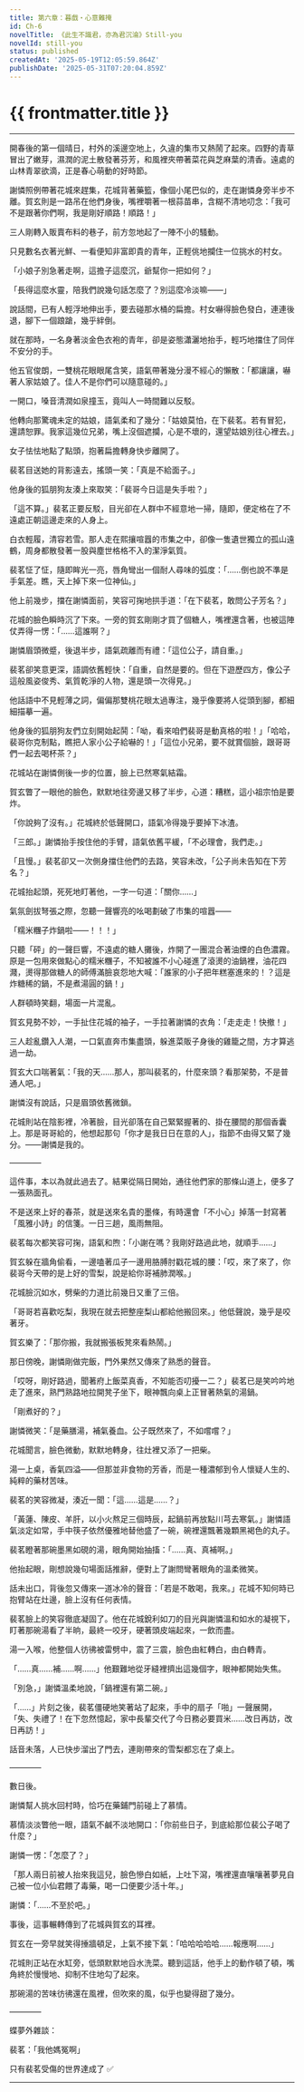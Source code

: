 ```yaml
---
title: 第六章：暮戲・心意難掩
id: Ch-6
novelTitle: 《此生不識君，亦為君沉淪》Still-you
novelId: still-you
status: published
createdAt: '2025-05-19T12:05:59.864Z'
publishDate: '2025-05-31T07:20:04.859Z'
---
```


# {{ frontmatter.title }}

<script setup>
import { useData } from 'vitepress'
const { frontmatter } = useData()
// 如果需要 withBase，可以取消註解下一行
// import { withBase } from 'vitepress'
</script>

---

開春後的第一個晴日，村外的溪邊空地上，久違的集市又熱鬧了起來。四野的青草冒出了嫩芽，濕潤的泥土散發著芬芳，和風裡夾帶著菜花與芝麻葉的清香。遠處的山林青翠欲滴，正是春心萌動的好時節。

謝憐照例帶著花城來趕集，花城背著藥籃，像個小尾巴似的，走在謝憐身旁半步不離。賀玄則是一路吊在他們身後，嘴裡嚼著一根蒜苗串，含糊不清地叨念：「我可不是跟著你們啊，我是剛好順路！順路！」

三人剛轉入販賣布料的巷子，前方忽地起了一陣不小的騷動。

只見數名衣著光鮮、一看便知非富即貴的青年，正輕佻地攔住一位挑水的村女。

「小娘子別急著走啊，這擔子這麼沉，爺幫你一把如何？」

「長得這麼水靈，陪我們說幾句話怎麼了？別這麼冷淡嘛——」

說話間，已有人輕浮地伸出手，要去碰那水桶的扁擔。村女嚇得臉色發白，連連後退，腳下一個踉蹌，幾乎絆倒。

就在那時，一名身著淡金色衣袍的青年，卻是姿態瀟灑地抬手，輕巧地擋住了同伴不安分的手。

他五官俊朗，一雙桃花眼眼尾含笑，語氣帶著幾分漫不經心的懶散：「都讓讓，嚇著人家姑娘了。佳人不是你們可以隨意碰的。」

一開口，嗓音清潤如泉撞玉，竟叫人一時間難以反駁。

他轉向那驚魂未定的姑娘，語氣柔和了幾分：「姑娘莫怕，在下裴茗。若有冒犯，還請恕罪。我家這幾位兄弟，嘴上沒個遮攔，心是不壞的，還望姑娘別往心裡去。」

女子怯怯地點了點頭，抱著扁擔轉身快步離開了。

裴茗目送她的背影遠去，搖頭一笑：「真是不給面子。」

他身後的狐朋狗友湊上來取笑：「裴哥今日這是失手啦？」

「這不算。」裴茗正要反駁，目光卻在人群中不經意地一掃，隨即，便定格在了不遠處正朝這邊走來的人身上。

白衣輕履，清容若雪。那人走在熙攘喧囂的市集之中，卻像一隻遺世獨立的孤山遠鶴，周身都散發著一股與塵世格格不入的潔淨氣質。

裴茗怔了怔，隨即眸光一亮，唇角彎出一個耐人尋味的弧度：「……倒也說不準是手氣差。瞧，天上掉下來一位神仙。」

他上前幾步，擋在謝憐面前，笑容可掬地拱手道：「在下裴茗，敢問公子芳名？」

花城的臉色瞬時沉了下來。一旁的賀玄剛剛才買了個糖人，嘴裡還含著，也被這陣仗弄得一愣：「……這誰啊？」

謝憐眉頭微蹙，後退半步，語氣疏離而有禮：「這位公子，請自重。」

裴茗卻笑意更深，語調依舊輕快：「自重，自然是要的。但在下遊歷四方，像公子這般風姿俊秀、氣質乾淨的人物，還是頭一次得見。」

他話語中不見輕薄之詞，偏偏那雙桃花眼太過專注，幾乎像要將人從頭到腳，都細細描摹一遍。

他身後的狐朋狗友們立刻開始起鬨：「呦，看來咱們裴哥是動真格的啦！」「哈哈，裴哥你克制點，瞧把人家小公子給嚇的！」「這位小兄弟，要不就賞個臉，跟哥哥們一起去喝杯茶？」

花城站在謝憐側後一步的位置，臉上已然寒氣結霜。

賀玄瞥了一眼他的臉色，默默地往旁邊又移了半步，心道：糟糕，這小祖宗怕是要炸。

「你說夠了沒有。」花城終於低聲開口，語氣冷得幾乎要掉下冰渣。

「三郎。」謝憐抬手按住他的手臂，語氣依舊平緩，「不必理會，我們走。」

「且慢。」裴茗卻又一次側身擋住他們的去路，笑容未改，「公子尚未告知在下芳名？」

花城抬起頭，死死地盯著他，一字一句道：「關你……」

氣氛劍拔弩張之際，忽聽一聲響亮的吆喝劃破了市集的喧囂——

「糯米糰子炸鍋啦——！！！」

只聽「砰」的一聲巨響，不遠處的糖人攤後，炸開了一團混合著油煙的白色濃霧。原是一包用來做點心的糯米糰子，不知被誰不小心碰進了滾燙的油鍋裡，油花四濺，燙得那做糖人的師傅滿臉哀怨地大喊：「誰家的小子把年糕塞進來的！？這是炸糖稀的鍋，不是煮湯圓的鍋！」

人群頓時笑翻，場面一片混亂。

賀玄見勢不妙，一手扯住花城的袖子，一手拉著謝憐的衣角：「走走走！快撤！」

三人趁亂鑽入人潮，一口氣直奔市集盡頭，躲進菜販子身後的雞籠之間，方才算逃過一劫。

賀玄大口喘著氣：「我的天……那人，那叫裴茗的，什麼來頭？看那架勢，不是普通人吧。」

謝憐沒有說話，只是眉頭依舊微鎖。

花城則站在陰影裡，冷著臉，目光卻落在自己緊緊握著的、掛在腰間的那個香囊上。那是哥哥給的，他想起那句「你才是我日日在意的人」，指節不由得又緊了幾分。——謝憐是我的。

————

這件事，本以為就此過去了。結果從隔日開始，通往他們家的那條山道上，便多了一張熟面孔。

不是送來上好的春茶，就是送來名貴的墨條，有時還會「不小心」掉落一封寫著「風雅小詩」的信箋。一日三趟，風雨無阻。

裴茗每次都笑容可掬，語氣和煦：「小謝在嗎？我剛好路過此地，就順手……」

賀玄躲在牆角偷看，一邊嗑著瓜子一邊用胳膊肘戳花城的腰：「哎，來了來了，你裴哥今天帶的是上好的雪梨，說是給你哥補肺潤喉。」

花城臉沉如水，劈柴的力道比前幾日又重了三倍。

「哥哥若喜歡吃梨，我現在就去把整座梨山都給他搬回來。」他低聲說，幾乎是咬著牙。

賀玄樂了：「那你搬，我就搬張板凳來看熱鬧。」

那日傍晚，謝憐剛做完飯，門外果然又傳來了熟悉的聲音。

「哎呀，剛好路過，聞著府上飯菜真香，不知能否叨擾一二？」裴茗已是笑吟吟地走了進來，熟門熟路地拉開凳子坐下，眼神飄向桌上正冒著熱氣的湯鍋。

「剛煮好的？」

謝憐微笑：「是藥膳湯，補氣養血。公子既然來了，不如嚐嚐？」

花城聞言，臉色微動，默默地轉身，往灶裡又添了一把柴。

湯一上桌，香氣四溢——但那並非食物的芳香，而是一種濃郁到令人懷疑人生的、純粹的藥材苦味。

裴茗的笑容微凝，湊近一聞：「這……這是……？」

「黃蓮、陳皮、羊肝，以小火熬足三個時辰，起鍋前再放點川芎去寒氣。」謝憐語氣淡定如常，手中筷子依然優雅地替他盛了一碗，碗裡還飄著幾顆黑褐色的丸子。

裴茗瞪著那碗墨黑如硯的湯，眼角開始抽搐：「……真、真補啊。」

他抬起眼，剛想說幾句場面話推辭，便對上了謝問彎著眼角的溫柔微笑。

話未出口，背後忽又傳來一道冰冷的聲音：「若是不敢喝，我來。」花城不知何時已抱臂站在灶邊，臉上沒有任何表情。

裴茗臉上的笑容徹底凝固了。他在花城銳利如刀的目光與謝憐溫和如水的凝視下，盯著那碗湯看了半晌，最終一咬牙，硬著頭皮端起來，一飲而盡。

湯一入喉，他整個人彷彿被雷劈中，震了三震，臉色由紅轉白，由白轉青。

「……真……補……啊……」他艱難地從牙縫裡擠出這幾個字，眼神都開始失焦。

「別急，」謝憐溫柔地說，「鍋裡還有第二碗。」

「……」片刻之後，裴茗僵硬地笑著站了起來，手中的扇子「啪」一聲展開，「失、失禮了！在下忽然憶起，家中長輩交代了今日務必要買米……改日再訪，改日再訪！」

話音未落，人已快步溜出了門去，連剛帶來的雪梨都忘在了桌上。

————

數日後。

謝憐幫人挑水回村時，恰巧在藥鋪門前碰上了慕情。

慕情淡淡瞥他一眼，語氣不鹹不淡地開口：「你前些日子，到底給那位裴公子喝了什麼？」

謝憐一愣：「怎麼了？」

「那人兩日前被人抬來我這兒，臉色慘白如紙，上吐下瀉，嘴裡還直嚷嚷著夢見自己被一位小仙君餵了毒藥，喝一口便要少活十年。」

謝憐：「……不至於吧。」

事後，這事輾轉傳到了花城與賀玄的耳裡。

賀玄在一旁早就笑得捶牆頓足，上氣不接下氣：「哈哈哈哈哈……報應啊……」

花城則正站在水缸旁，低頭默默地舀水洗菜。聽到這話，他手上的動作頓了頓，嘴角終於慢慢地、抑制不住地勾了起來。

那碗湯的苦味彷彿還在風裡，但吹來的風，似乎也變得甜了幾分。

————

蝶夢外雜談：

裴茗：「我他媽冤啊」

只有裴茗受傷的世界達成了 ✅

---

